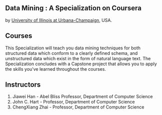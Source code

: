 ## Data Mining : A Specialization on Coursera
by [University of Illinois at Urbana-Champaign](http://illinois.edu/), USA.

## Courses
This Specialization will teach you data mining techniques for both structured data which conform to a clearly defined schema, and unstructured data which exist in the form of natural language text. The Specialization concludes with a Capstone project that allows you to apply the skills you've learned throughout the courses.

## Instructors
1. Jiawei Han - Abel Bliss Professor, Department of Computer Science
2. John C. Hart - Professor, Department of Computer Science
3. ChengXiang Zhai - Professor, Department of Computer Science
